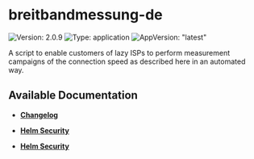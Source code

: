 # breitbandmessung-de

![Version: 2.0.9](https://img.shields.io/badge/Version-2.0.9-informational?style=flat-square) ![Type: application](https://img.shields.io/badge/Type-application-informational?style=flat-square) ![AppVersion: "latest"](https://img.shields.io/badge/AppVersion-"latest"-informational?style=flat-square)

A script to enable customers of lazy ISPs to perform measurement campaigns of the connection speed as described here in an automated way.

## Available Documentation

- [**Changelog**](CHANGELOG)

- [**Helm Security**](container-security)

- [**Helm Security**](helm-security)

